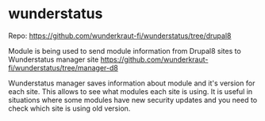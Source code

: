 # wunderstatus

Repo: https://github.com/wunderkraut-fi/wunderstatus/tree/drupal8

Module is being used to send module information from Drupal8 sites to
Wunderstatus manager site https://github.com/wunderkraut-fi/wunderstatus/tree/manager-d8

Wunderstatus manager saves information about module and it's version for each site.
This allows to see what modules each site is using. It is useful in situations where some
modules have new security updates and you need to check which site is using old version.
